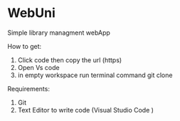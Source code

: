 # WebUni
Simple library managment webApp 


How to get: 
  1. Click code  then copy the url (https)
  2. Open Vs code 
  3. in empty workspace run terminal command git clone <url>


Requirements: 
  1. Git
  2. Text Editor to write code (Visual Studio Code )
